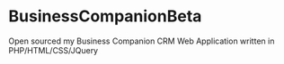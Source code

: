 # BusinessCompanionBeta
Open sourced my Business Companion CRM Web Application written in PHP/HTML/CSS/JQuery

